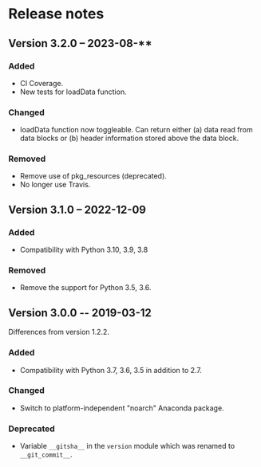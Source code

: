 # Release notes

## Version 3.2.0 – 2023-08-**

### Added

- CI Coverage.
- New tests for loadData function.

### Changed

- loadData function now toggleable. Can return either (a) data read from data blocks or (b) header
information stored above the data block.

### Removed

- Remove use of pkg_resources (deprecated).
- No longer use Travis.

## Version 3.1.0 – 2022-12-09

### Added

- Compatibility with Python 3.10, 3.9, 3.8

### Removed

- Remove the support for Python 3.5, 3.6.

## Version 3.0.0 -- 2019-03-12

Differences from version 1.2.2.

### Added

- Compatibility with Python 3.7, 3.6, 3.5 in addition to 2.7.

### Changed

- Switch to platform-independent "noarch" Anaconda package.

### Deprecated

- Variable `__gitsha__` in the `version` module which was renamed
  to `__git_commit__`.
